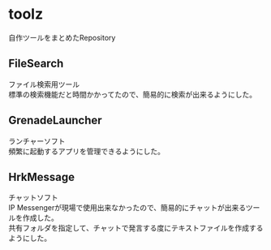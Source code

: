 # toolz
自作ツールをまとめたRepository  
  
## FileSearch
ファイル検索用ツール  
標準の検索機能だと時間かかってたので、簡易的に検索が出来るようにした。  

## GrenadeLauncher
ランチャーソフト  
頻繁に起動するアプリを管理できるようにした。  

## HrkMessage
チャットソフト  
IP Messengerが現場で使用出来なかったので、簡易的にチャットが出来るツールを作成した。  
共有フォルダを指定して、チャットで発言する度にテキストファイルを作成するようにした。